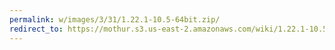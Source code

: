 ```yaml
---
permalink: w/images/3/31/1.22.1-10.5-64bit.zip/
redirect_to: https://mothur.s3.us-east-2.amazonaws.com/wiki/1.22.1-10.5-64bit.zip
---
```


